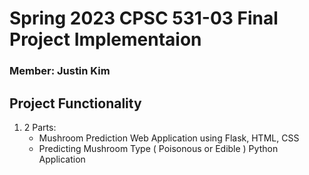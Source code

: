 # Spring 2023 CPSC 531-03 Final Project Implementaion
### Member: Justin Kim


## Project Functionality
1. 2 Parts:
   - Mushroom Prediction Web Application using Flask, HTML, CSS
   - Predicting Mushroom Type ( Poisonous or Edible ) Python Application

